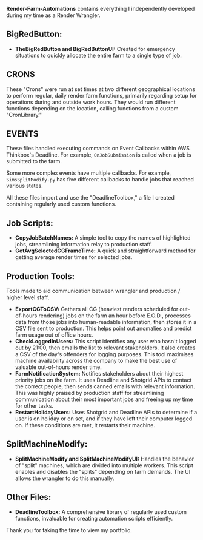 **Render-Farm-Automations** contains everything I independently developed during my time as a Render Wrangler.

## BigRedButton:

- **TheBigRedButton and BigRedButtonUI:** Created for emergency situations to quickly allocate the entire farm to a single type of job.

## CRONS

These "Crons" were run at set times at two different geographical locations to perform regular, daily render farm functions, primarily regarding setup for operations during and outside work hours. They would run different functions depending on the location, calling functions from a custom "CronLibrary."

## EVENTS

These files handled executing commands on Event Callbacks within AWS Thinkbox's Deadline. For example, `OnJobSubmission` is called when a job is submitted to the farm.

Some more complex events have multiple callbacks. For example, `SimsSplitModify.py` has five different callbacks to handle jobs that reached various states.

All these files import and use the "DeadlineToolbox," a file I created containing regularly used custom functions.

## Job Scripts:
- **CopyJobBatchNames:** A simple tool to copy the names of highlighted jobs, streamlining information relay to production staff.
- **GetAvgSelectedCGFrameTime:** A quick and straightforward method for getting average render times for selected jobs.

## Production Tools:

Tools made to aid communication between wrangler and production / higher level staff.

- **ExportCGToCSV:** Gathers all CG (heaviest renders scheduled for out-of-hours rendering) jobs on the farm an hour before E.O.D., processes data from those jobs into human-readable information, then stores it in a CSV file sent to production. This helps point out anomalies and predict farm usage out of office hours.
- **CheckLoggedInUsers:** This script identifies any user who hasn't logged out by 21:00, then emails the list to relevant stakeholders. It also creates a CSV of the day's offenders for logging purposes. This tool maximises machine availability across the company to make the best use of valuable out-of-hours render time.
- **FarmNotificationSystem:** Notifies stakeholders about their highest priority jobs on the farm. It uses Deadline and Shotgrid APIs to contact the correct people, then sends canned emails with relevant information. This was highly praised by production staff for streamlining communication about their most important jobs and freeing up my time for other tasks.
- **RestartHolidayUsers:** Uses Shotgrid and Deadline APIs to determine if a user is on holiday or on set, and if they have left their computer logged on. If these conditions are met, it restarts their machine.

## SplitMachineModify:
- **SplitMachineModify and SplitMachineModifyUI:** Handles the behavior of "split" machines, which are divided into multiple workers. This script enables and disables the "splits" depending on farm demands. The UI allows the wrangler to do this manually.


## Other Files:
- **DeadlineToolbox:** A comprehensive library of regularly used custom functions, invaluable for creating automation scripts efficiently.


Thank you for taking the time to view my portfolio.

